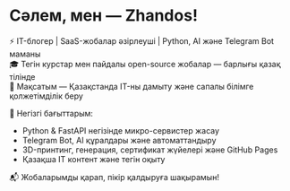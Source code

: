 # Сәлем, мен — Zhandos!

⚡ IT-блогер | SaaS-жобалар әзірлеуші | Python, AI және Telegram Bot маманы  
🎓 Тегін курстар мен пайдалы open-source жобалар — барлығы қазақ тілінде  
🧠 Мақсатым — Қазақстанда IT-ны дамыту және сапалы білімге қолжетімділік беру  

📍 Негізгі бағыттарым:
- Python & FastAPI негізінде микро-сервистер жасау
- Telegram Bot, AI құралдары және автоматтандыру
- 3D-принтинг, генерация, сертификат жүйелері және GitHub Pages
- Қазақша IT контент және тегін оқыту

📬 Жобаларымды қарап, пікір қалдыруға шақырамын!

